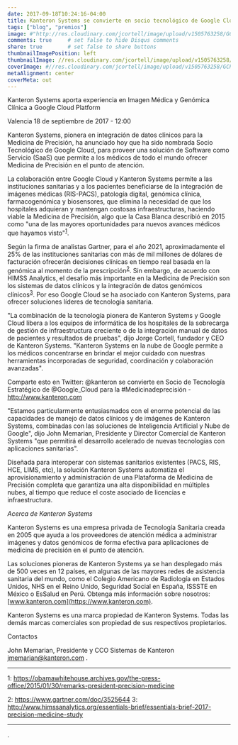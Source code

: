 ```yaml
---
date: 2017-09-18T10:24:16-04:00
title: Kanteron Systems se convierte en socio tecnológico de Google Cloud para la medicina de precisión
tags: ["blog", "premios"]
image: #"http://res.cloudinary.com/jcortell/image/upload/v1505763258/GCP_badge_A_01_1x_wbbp1z.png"
comments: true     # set false to hide Disqus comments
share: true        # set false to share buttons
thumbnailImagePosition: left
thumbnailImage: //res.cloudinary.com/jcortell/image/upload/v1505763258/GCP_badge_A_01_1x_wbbp1z.png
coverImage: #//res.cloudinary.com/jcortell/image/upload/v1505763258/GCP_badge_A_01_1x_wbbp1z.png
metaAlignment: center
coverMeta: out
---
```


Kanteron Systems aporta experiencia en Imagen Médica y Genómica Clínica a Google Cloud Platform

<!--more-->

Valencia 18 de septiembre de 2017 - 12:00

Kanteron Systems, pionera en integración de datos clínicos para la Medicina de Precisión, ha anunciado hoy que ha sido nombrada Socio Tecnológico de Google Cloud, para proveer una solución de Software como Servicio (SaaS) que permite a los médicos de todo el mundo ofrecer Medicina de Precisión en el punto de atención.

La colaboración entre Google Cloud y Kanteron Systems permite a las instituciones sanitarias y a los pacientes beneficiarse de la integración de imágenes médicas (RIS-PACS), patología digital, genómica clínica, farmacogenómica y biosensores, que elimina la necesidad de que los hospitales adquieran y mantengan costosas infraestructuras, haciendo viable la Medicina de Precisión, algo que la Casa Blanca describió en 2015 como "una de las mayores oportunidades para nuevos avances médicos que hayamos visto"<sup>[1](#footnote1)</sup>.

Según la firma de analistas Gartner, para el año 2021, aproximadamente el 25% de las instituciones sanitarias con más de mil millones de dólares de facturación ofrecerán decisiones clínicas en tiempo real basada en la genómica al momento de la prescripción<sup>[2](#footnote2)</sup>. Sin embargo, de acuerdo con HIMSS Analytics, el desafío más importante en la Medicina de Precisión son los sistemas de datos clínicos y la integración de datos genómicos clínicos<sup>[3](#footnote3)</sup>. Por eso Google Cloud se ha asociado con Kanteron Systems, para ofrecer soluciones líderes de tecnología sanitaria.

"La combinación de la tecnología pionera de Kanteron Systems y Google Cloud libera a los equipos de informática de los hospitales de la sobrecarga de gestión de infraestructura creciente o de la integración manual de datos de pacientes y resultados de pruebas", dijo Jorge Cortell, fundador y CEO de Kanteron Systems. "Kanteron Systems en la nube de Google permite a los médicos concentrarse en brindar el mejor cuidado con nuestras herramientas incorporadas de seguridad, coordinación y colaboración avanzadas".

Comparte esto en Twitter: @kanteron se convierte en Socio de Tecnología Estratégico de @Google_Cloud para la #Medicinadeprecisión - http://www.kanteron.com

"Estamos particularmente entusiasmados con el enorme potencial de las capacidades de manejo de datos clínicos y de imágenes de Kanteron Systems, combinadas con las soluciones de Inteligencia Artificial y Nube de Google", dijo John Memarian, Presidente y Director Comercial de Kanteron Systems "que permitirá el desarrollo acelerado de nuevas tecnologías con aplicaciones sanitarias".

Diseñada para interoperar con sistemas sanitarios existentes (PACS, RIS, HCE, LIMS, etc), la solución Kanteron Systems automatiza el aprovisionamiento y administración de una Plataforma de Medicina de Precisión completa que garantiza una alta disponibilidad en múltiples nubes, al tiempo que reduce el coste asociado de licencias e infraestructura.

*Acerca de Kanteron Systems*

Kanteron Systems es una empresa privada de Tecnología Sanitaria creada en 2005 que ayuda a los proveedores de atención médica a administrar imágenes y datos genómicos de forma efectiva para aplicaciones de medicina de precisión en el punto de atención.

Las soluciones pioneras de Kanteron Systems ya se han desplegado más de 500 veces en 12 países, en algunas de las mayores redes de asistencia sanitaria del mundo, como el Colegio Americano de Radiología en Estados Unidos, NHS en el Reino Unido, Seguridad Social en España, ISSSTE en México o EsSalud en Perú. Obtenga más información sobre nosotros: [www.kanteron.com](https://www.kanteron.com).

Kanteron Systems es una marca propiedad de Kanteron Systems. Todas las demás marcas comerciales son propiedad de sus respectivos propietarios.

Contactos

John Memarian, Presidente y CCO
Sistemas de Kanteron
jmemarian@kanteron.com
  .


---

<a name="footnote1">1</a>: https://obamawhitehouse.archives.gov/the-press-office/2015/01/30/remarks-president-precision-medicine

<a name="footnote2">2</a>: https://www.gartner.com/doc/3525644
<a name="footnote3">3</a>: http://www.himssanalytics.org/essentials-brief/essentials-brief-2017-precision-medicine-study

---

  .